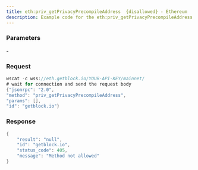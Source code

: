 ```yaml
---
title: eth:priv_getPrivacyPrecompileAddress  {disallowed} - Ethereum
description: Example code for the eth:priv_getPrivacyPrecompileAddress  {disallowed} ws method. Сomplete guide on how to use eth:priv_getPrivacyPrecompileAddress  {disallowed} ws in GetBlock.io Web3 documentation.
---
```


### Parameters


\-

### Request

``` java
wscat -c wss://eth.getblock.io/YOUR-API-KEY/mainnet/ 
# wait for connection and send the request body 
{"jsonrpc": "2.0",
"method": "priv_getPrivacyPrecompileAddress",
"params": [],
"id": "getblock.io"}
```

###  Response

``` java
{
    "result": "null",
    "id": "getblock.io",
    "status_code": 405,
    "message": "Method not allowed"
}
```

